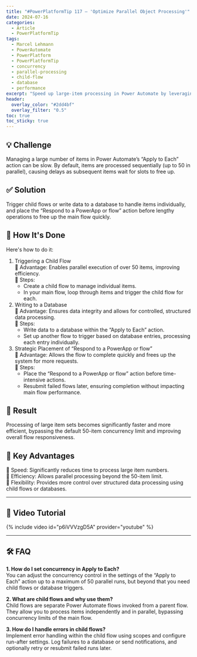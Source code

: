 ```yaml
---
title: "#PowerPlatformTip 117 – 'Optimize Parallel Object Processing'"
date: 2024-07-16
categories:
  - Article
  - PowerPlatformTip
tags:
  - Marcel Lehmann
  - PowerAutomate
  - PowerPlatform
  - PowerPlatformTip
  - concurrency
  - parallel-processing
  - child-flow
  - database
  - performance
excerpt: "Speed up large-item processing in Power Automate by leveraging child flows, database triggers, and strategic 'Respond to a PowerApp or flow' placement."
header:
  overlay_color: "#2dd4bf"
  overlay_filter: "0.5"
toc: true
toc_sticky: true
---
```


## 💡 Challenge
Managing a large number of items in Power Automate’s “Apply to Each” action can be slow. By default, items are processed sequentially (up to 50 in parallel), causing delays as subsequent items wait for slots to free up.

## ✅ Solution
Trigger child flows or write data to a database to handle items individually, and place the “Respond to a PowerApp or flow” action before lengthy operations to free up the main flow quickly.

## 🔧 How It's Done
Here's how to do it:
1. Triggering a Child Flow  
   🔸 Advantage: Enables parallel execution of over 50 items, improving efficiency.  
   🔸 Steps:  
     - Create a child flow to manage individual items.  
     - In your main flow, loop through items and trigger the child flow for each.  
2. Writing to a Database  
   🔸 Advantage: Ensures data integrity and allows for controlled, structured data processing.  
   🔸 Steps:  
     - Write data to a database within the “Apply to Each” action.  
     - Set up another flow to trigger based on database entries, processing each entry individually.  
3. Strategic Placement of “Respond to a PowerApp or flow”  
   🔸 Advantage: Allows the flow to complete quickly and frees up the system for more requests.  
   🔸 Steps:  
     - Place the “Respond to a PowerApp or flow” action before time-intensive actions.  
     - Resubmit failed flows later, ensuring completion without impacting main flow performance.

## 🎉 Result
Processing of large item sets becomes significantly faster and more efficient, bypassing the default 50-item concurrency limit and improving overall flow responsiveness.

## 🌟 Key Advantages
🔸 Speed: Significantly reduces time to process large item numbers.  
🔸 Efficiency: Allows parallel processing beyond the 50-item limit.  
🔸 Flexibility: Provides more control over structured data processing using child flows or databases.

---

## 🎥 Video Tutorial
{% include video id="p6iVVVzgD5A" provider="youtube" %}

---

## 🛠️ FAQ
**1. How do I set concurrency in Apply to Each?**  
You can adjust the concurrency control in the settings of the “Apply to Each” action up to a maximum of 50 parallel runs, but beyond that you need child flows or database triggers.

**2. What are child flows and why use them?**  
Child flows are separate Power Automate flows invoked from a parent flow. They allow you to process items independently and in parallel, bypassing concurrency limits of the main flow.

**3. How do I handle errors in child flows?**  
Implement error handling within the child flow using scopes and configure run-after settings. Log failures to a database or send notifications, and optionally retry or resubmit failed runs later.